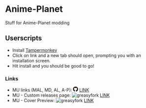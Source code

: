 # Anime-Planet
Stuff for Anime-Planet modding

## Userscripts
* Install [Tampermonkey](https://www.tampermonkey.net/)
* Click on link and a new tab should open, prompting you with an installation screen.
* Hit install and you should be good to go!

### Links
* MU links (MAL, MD, AL, A-P): ![github] [LINK](https://github.com/kpossibles/Anime-Planet/raw/main/MU_links_AP_mods.user.js)
* MU - Custom releases page: ![greasyfork] [LINK](https://greasyfork.org/scripts/10937-mangaupdates-custom-releases-page/code/Mangaupdates%20-%20Custom%20releases%20page.user.js)
* MU - Cover Preview: ![greasyfork] [LINK](https://greasyfork.org/scripts/5452-mangaupdates-cover-preview/code/Mangaupdates%20Cover%20Preview.user.js)

[greasyfork]: https://greasyfork.org/packs/media/images/blacklogo16-5421a97c75656cecbe2befcec0778a96.png
[github]: https://raw.githubusercontent.com/SixArm/sixarm_icons_favicons/main/icons/github.com/favicon-16x16.png
